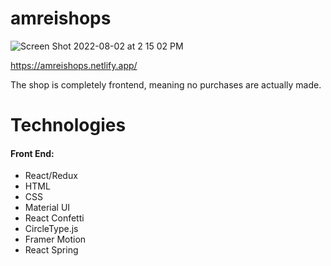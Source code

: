# amreishops
![Screen Shot 2022-08-02 at 2 15 02 PM](https://user-images.githubusercontent.com/51258989/182446860-1e845bc0-7114-4442-803c-7206a5021838.png)

https://amreishops.netlify.app/  

The shop is completely frontend, meaning no purchases are actually made.

# Technologies
 #### Front End: 
 - React/Redux
 - HTML
 - CSS
 - Material UI
 - React Confetti
 - CircleType.js
 - Framer Motion
 - React Spring
